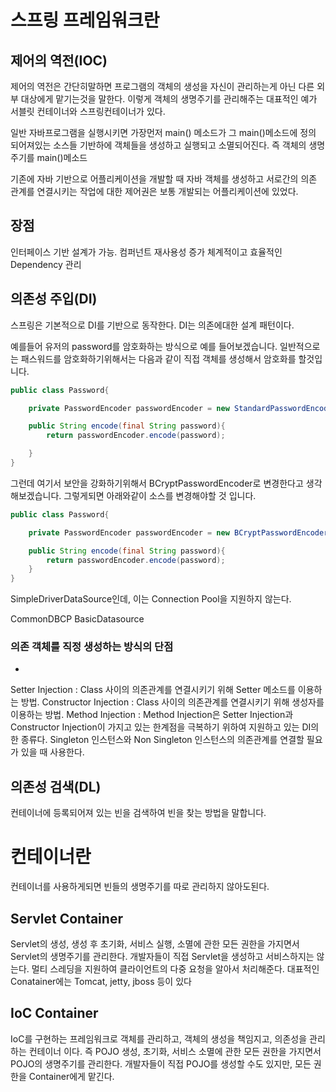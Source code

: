 # 스프링 프레임워크란

## 제어의 역전(IOC)

제어의 역전은 간단히말하면 프로그램의 객체의 생성을 자신이 관리하는게 아닌 다른 외부 대상에게 맡기는것을 말한다. 이렇게 객체의 생명주기를 관리해주는 대표적인 예가 서블릿 컨테이너와 스프링컨테이너가 있다.

일반 자바프로그램을 실행시키면 가장먼저 main() 메소드가 그 main()메소드에 정의 되어져있는 소스들 기반하에 객체들을 생성하고 실행되고 소멸되어진다. 즉 객체의 생명주기를 main()메소드



기존에 자바 기반으로 어플리케이션을 개발할 때 자바 객체를 생성하고 서로간의 의존 관계를 연결시키는 작업에 대한 제어권은 보통 개발되는 어플리케이션에 있었다.

## 장점

인터페이스 기반 설계가 가능.
컴퍼넌트 재사용성 증가
체계적이고 효율적인 Dependency 관리


## 의존성 주입(DI)
스프링은 기본적으로 DI를 기반으로 동작한다. DI는 의존에대한 설계 패턴이다. 

예를들어 유저의 password를 암호화하는 방식으로 예를 들어보겠습니다. 일반적으로는 패스워드를 암호화하기위해서는 다음과 같이 직접 객체를 생성해서 암호화를 할것입니다.
```java
public class Password{

    private PasswordEncoder passwordEncoder = new StandardPasswordEncoder();

    public String encode(final String password){
        return passwordEncoder.encode(password);

    }
}

```

그런데 여기서 보안을 강화하기위해서 BCryptPasswordEncoder로 변경한다고 생각해보겠습니다. 그렇게되면 아래와같이 소스를 변경해야할 것 입니다.

```java
public class Password{

    private PasswordEncoder passwordEncoder = new BCryptPasswordEncoder();

    public String encode(final String password){
        return passwordEncoder.encode(password);
    }
}

```

 SimpleDriverDataSource인데, 이는 Connection Pool을 지원하지 않는다.

 CommonDBCP BasicDatasource


### 의존 객체를 직정 생성하는 방식의 단점
* 

Setter Injection : Class 사이의 의존관계를 연결시키기 위해 Setter 메소드를 이용하는 방법.
Constructor Injection : Class 사이의 의존관계를 연결시키기 위해 생성자를 이용하는 방법.
Method Injection : Method Injection은 Setter Injection과 Constructor Injection이 가지고 있는 한계점을 극복하기 위하여 지원하고 있는 DI의 한 종류다. Singleton 인스턴스와 Non Singleton 인스턴스의 의존관계를 연결할 필요가 있을 때 사용한다.



## 의존성 검색(DL)
컨테이너에 등록되어져 있는 빈을 검색하여 빈을 찾는 방법을 말합니다. 

# 컨테이너란
컨테이너를 사용하게되면 빈들의 생명주기를 따로 관리하지 않아도된다. 

## Servlet Container
Servlet의 생성, 생성 후 초기화, 서비스 실행, 소멸에 관한 모든 권한을 가지면서 Servlet의 생명주기를 관리한다.
개발자들이 직접 Servlet을 생성하고 서비스하지는 않는다.
멀티 스레딩을 지원하여 클라이언트의 다중 요청을 알아서 처리해준다.
대표적인 Conatainer에는 Tomcat, jetty, jboss 등이 있다

## IoC Container
IoC를 구현하는 프레임워크로 객체를 관리하고, 객체의 생성을 책임지고, 의존성을 관리하는 컨테이너 이다.
즉 POJO 생성, 초기화, 서비스 소멸에 관한 모든 권한을 가지면서 POJO의 생명주기를 관리한다.
개발자들이 직접 POJO를 생성할 수도 있지만, 모든 권한을 Container에게 맡긴다.
